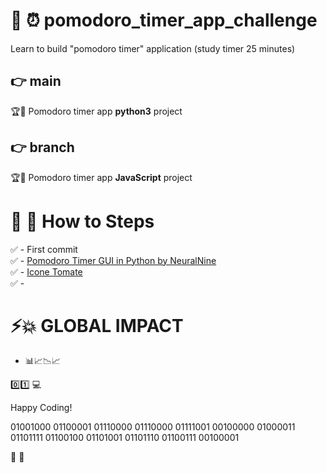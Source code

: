# 🚀 ⏰ pomodoro_timer_app_challenge
Learn to build "pomodoro timer" application (study timer 25 minutes)

## 👉 main
🏆🎯 Pomodoro timer app **python3** project

## 👉 branch
🏆🎯 Pomodoro timer app **JavaScript** project

# 💪 📝 How to Steps
✅ - First commit  
✅ - [Pomodoro Timer GUI in Python by NeuralNine](https://www.youtube.com/watch?v=FJeXp5yZd-g)  
✅ - [Icone Tomate](https://icones8.fr/icons/set/tomato)  
✅ -  

# ⚡️💥 GLOBAL IMPACT
- 📊📈📉📈

0️⃣1️⃣ 💻

Happy Coding!

01001000 01100001 01110000 01110000 01111001 00100000 01000011 01101111 01100100 01101001 01101110 01100111 00100001

🎉 💯
